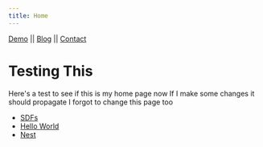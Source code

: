 ```yaml
---
title: Home
---
```


[Demo](Portfolio\Showcase.md) || [Blog](Portfolio\Blog.md) || [Contact](Portfolio\Contact.md)

# Testing This

Here's a test to see if this is my home page now
If I make some changes it should propagate
I forgot to change this page too

* [SDFs](Portfolio\New-Test\Signed%20Distance%20Fields.md)
* [Hello World](Portfolio\New-Test\Here's%20a%20Hello%20World%20Link.md)
* [Nest](Portfolio\New-Test\Untitled-Test\Nest.md)
